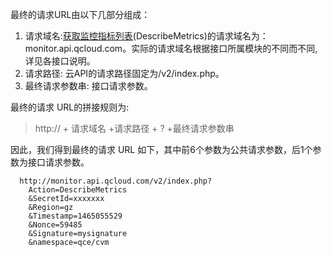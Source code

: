 最终的请求URL由以下几部分组成：
1) 请求域名:[获取监控指标列表](/document/product/248/7630)(DescribeMetrics)的请求域名为：monitor.api.qcloud.com。实际的请求域名根据接口所属模块的不同而不同, 详见各接口说明。
2) 请求路径: 云API的请求路径固定为/v2/index.php。
3) 最终请求参数串: 接口请求参数。

最终的请求 URL的拼接规则为:
> http:// + 请求域名 +请求路径 + ? +最终请求参数串

因此，我们得到最终的请求 URL 如下，其中前6个参数为公共请求参数，后1个参数为接口请求参数。

```
  http://monitor.api.qcloud.com/v2/index.php?
	Action=DescribeMetrics
	&SecretId=xxxxxxx
	&Region=gz
	&Timestamp=1465055529
	&Nonce=59485
	&Signature=mysignature
	&namespace=qce/cvm
```
